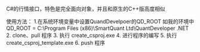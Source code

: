 ﻿C#的行情接口，特色是完全面向对象，并且和原生的C++版高度相似


使用方法：
1.在系统环境变量中设置QuandDevelpoer的QD_ROOT
  如我的环境中 QD_ROOT = C:\Program Files (x86)\SmartQuant Ltd\QuantDeveloper .NET
2. clone、pull 程序
3. 执行 create_csproj.exe
4. 进行程序的编写
5. 执行 create_csproj_template.exe
6. push 程序
